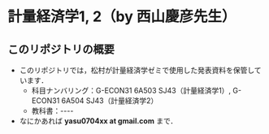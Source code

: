 # 計量経済学1, 2（by 西山慶彦先生）

## このリポジトリの概要
- このリポジトリでは，松村が計量経済学ゼミで使用した発表資料を保管しています．
  - 科目ナンバリング：G-ECON31 6A503 SJ43（計量経済学1）, G-ECON31 6A504 SJ43（計量経済学2）
  - 教科書：----
- なにかあれば **yasu0704xx at gmail.com** まで．
